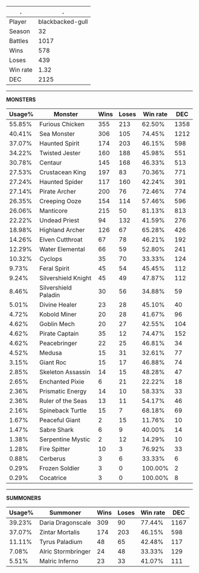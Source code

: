 .|.
|-|-
Player|blackbacked-gull
Season|32
Battles|1017
Wins|578
Loses|439
Win rate|1.32
DEC|2125

---
**MONSTERS**

Usage%|Monster|Wins|Loses|Win rate|DEC|
-|-|-|-|-|-|
55.85%|Furious Chicken|355|213|62.50%|1358|
40.41%|Sea Monster|306|105|74.45%|1212|
37.07%|Haunted Spirit|174|203|46.15%|598|
34.22%|Twisted Jester|160|188|45.98%|551|
30.78%|Centaur|145|168|46.33%|513|
27.53%|Crustacean King|197|83|70.36%|771|
27.24%|Haunted Spider|117|160|42.24%|391|
27.14%|Pirate Archer|200|76|72.46%|774|
26.35%|Creeping Ooze|154|114|57.46%|596|
26.06%|Manticore|215|50|81.13%|813|
22.22%|Undead Priest|94|132|41.59%|276|
18.98%|Highland Archer|126|67|65.28%|426|
14.26%|Elven Cutthroat|67|78|46.21%|192|
12.29%|Water Elemental|66|59|52.80%|241|
10.32%|Cyclops|35|70|33.33%|124|
9.73%|Feral Spirit|45|54|45.45%|112|
9.24%|Silvershield Knight|45|49|47.87%|112|
8.46%|Silvershield Paladin|30|56|34.88%|59|
5.01%|Divine Healer|23|28|45.10%|40|
4.72%|Kobold Miner|20|28|41.67%|96|
4.62%|Goblin Mech|20|27|42.55%|104|
4.62%|Pirate Captain|35|12|74.47%|152|
4.62%|Peacebringer|22|25|46.81%|34|
4.52%|Medusa|15|31|32.61%|77|
3.15%|Giant Roc|15|17|46.88%|74|
2.85%|Skeleton Assassin|14|15|48.28%|47|
2.65%|Enchanted Pixie|6|21|22.22%|18|
2.36%|Prismatic Energy|14|10|58.33%|33|
2.36%|Ruler of the Seas|13|11|54.17%|46|
2.16%|Spineback Turtle|15|7|68.18%|69|
1.67%|Peaceful Giant|2|15|11.76%|10|
1.47%|Sabre Shark|6|9|40.00%|14|
1.38%|Serpentine Mystic|2|12|14.29%|10|
1.28%|Fire Spitter|10|3|76.92%|33|
0.88%|Cerberus|3|6|33.33%|6|
0.29%|Frozen Soldier|3|0|100.00%|2|
0.29%|Cocatrice|3|0|100.00%|8|

---
**SUMMONERS**

Usage%|Summoner|Wins|Loses|Win rate|DEC|
-|-|-|-|-|-|
39.23%|Daria Dragonscale|309|90|77.44%|1167|
37.07%|Zintar Mortalis|174|203|46.15%|598|
11.11%|Tyrus Paladium|48|65|42.48%|117|
7.08%|Alric Stormbringer|24|48|33.33%|129|
5.51%|Malric Inferno|23|33|41.07%|111|
